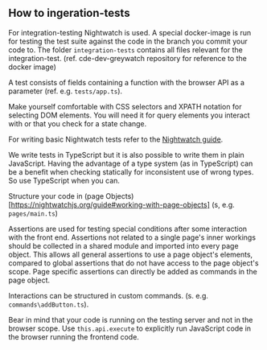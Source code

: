 ## How to ingeration-tests

For integration-testing Nightwatch is used. A special docker-image is run for testing the
test suite against the code in the branch you commit your code to. The folder `integration-tests` contains all files relevant for the integration-test.
(ref. cde-dev-greywatch repository for reference to the docker image)

A test consists of fields containing a function with the browser API as a parameter (ref. e.g. `tests/app.ts`).

Make yourself comfortable with CSS selectors and XPATH notation for selecting DOM elements. You will need it for query elements you interact with or that you check for a state change.

For writing basic Nightwatch tests refer to the [Nightwatch guide](https://nightwatchjs.org/guide).

We write tests in TypeScript but it is also possible to write them in plain JavaScript. Having the advantage of a type system (as in TypeScript) can be a benefit when checking statically for inconsistent use of wrong types. So use TypeScript when you can.

Structure your code in (page Objects)[https://nightwatchjs.org/guide#working-with-page-objects] (s, e.g. `pages/main.ts`)

Assertions are used for testing special conditions after some interaction with the front end. Assertions not related to a single page's inner workings should be collected in a shared module and imported into every page object. This allows all general assertions to use a page object's elements, compared to global assertions that do not have access to the page object's scope.
Page specific assertions can directly be added as commands in the page object.

Interactions can be structured in custom commands. (s. e.g. `commands\addButton.ts`).



Bear in mind that your code is running on the testing server and not in the browser scope. Use `this.api.execute` to explicitly run JavaScript code in the browser running the frontend code.